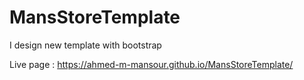 # MansStoreTemplate
I design new template with bootstrap

Live page : https://ahmed-m-mansour.github.io/MansStoreTemplate/
